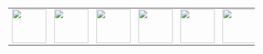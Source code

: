 <table>
  <tr>
    <td><a href="https://archlinux.org"><img src="https://cdn.jsdelivr.net/gh/devicons/devicon@latest/icons/archlinux/archlinux-original.svg" width="70"/></a></td>
    <td><a href="https://kernel.org"><img src="https://cdn.jsdelivr.net/gh/devicons/devicon@latest/icons/linux/linux-original.svg" width="70"/></a></td>
    <td><a href="https://www.gnu.org/software/bash/"><img src="https://cdn.jsdelivr.net/gh/devicons/devicon@latest/icons/bash/bash-original.svg" width="70"/></a></td>
    <td><a href="https://python.org"><img src="https://cdn.jsdelivr.net/gh/devicons/devicon@latest/icons/python/python-original.svg" width="70"/></a></td>
    <td><a href="https://www.jetbrains.com/pycharm/"><img src="https://cdn.jsdelivr.net/gh/devicons/devicon@latest/icons/pycharm/pycharm-original.svg" width="70"/></a></td>
    <td><a href="https://www.java.com"><img src="https://cdn.jsdelivr.net/gh/devicons/devicon@latest/icons/java/java-original.svg" width="70"/></a></td>
    <td><a href="https://www.docker.com"><img src="https://cdn.jsdelivr.net/gh/devicons/devicon@latest/icons/docker/docker-plain.svg" width="70"/></a></td>
    <td><a href="https://streamlit.io"><img src="https://cdn.jsdelivr.net/gh/devicons/devicon@latest/icons/streamlit/streamlit-original.svg" width="70"/></a></td>
    <td><a href="https://pandas.pydata.org"><img src="https://cdn.jsdelivr.net/gh/devicons/devicon@latest/icons/pandas/pandas-original.svg" width="70"/></a></td>
    <td><a href="https://scikit-learn.org"><img src="https://cdn.jsdelivr.net/gh/devicons/devicon@latest/icons/scikitlearn/scikitlearn-original.svg" width="70"/></a></td>
  </tr>
</table>

<!--

##

<p align="center"><img src="https://github.com/AlexBraguta/AlexBraguta/blob/main/languages.png" width="500"></p>

## 

<p align="center">
<img src="https://img.shields.io/badge/Algorand-000000.svg?style=for-the-badge&logo=Algorand&logoColor=white" height="30"> <img src="https://img.shields.io/badge/Amazon%20EC2-000000.svg?style=for-the-badge&logo=Amazon-EC2&logoColor=white" height="30"> <img src="https://img.shields.io/badge/Amazon%20Web%20Services-000000.svg?style=for-the-badge&logo=Amazon-Web-Services&logoColor=white" height="30"> <img src="https://img.shields.io/badge/Anaconda-000000.svg?style=for-the-badge&logo=Anaconda&logoColor=white" height="30"> <img src="https://img.shields.io/badge/Android-000000.svg?style=for-the-badge&logo=Android&logoColor=white" height="30"> <img src="https://img.shields.io/badge/Anthropic-000000.svg?style=for-the-badge&logo=Anthropic&logoColor=white" height="30"> <img src="https://img.shields.io/badge/Apache%20Maven-000000.svg?style=for-the-badge&logo=Apache-Maven&logoColor=white" height="30"> <img src="https://img.shields.io/badge/Apple-000000.svg?style=for-the-badge&logo=Apple&logoColor=white" height="30"> <img src="https://img.shields.io/badge/Arch%20Linux-000000.svg?style=for-the-badge&logo=Arch-Linux&logoColor=white" height="30"> <img src="https://img.shields.io/badge/Bitcoin-000000.svg?style=for-the-badge&logo=Bitcoin&logoColor=white" height="30"> <img src="https://img.shields.io/badge/Binance-000000.svg?style=for-the-badge&logo=Binance&logoColor=white" height="30"> <img src="https://img.shields.io/badge/BitTorrent-000000.svg?style=for-the-badge&logo=BitTorrent&logoColor=white" height="30"> <img src="https://img.shields.io/badge/Blockchain.com-000000.svg?style=for-the-badge&logo=blockchaindotcom&logoColor=white" height="30"> <img src="https://img.shields.io/badge/Bluesky-000000.svg?style=for-the-badge&logo=Bluesky&logoColor=white" height="30"> <img src="https://img.shields.io/badge/Bose-000000.svg?style=for-the-badge&logo=Bose&logoColor=white" height="30"> <img src="https://img.shields.io/badge/Cardano-000000.svg?style=for-the-badge&logo=Cardano&logoColor=white" height="30"> <img src="https://img.shields.io/badge/Claude-000000.svg?style=for-the-badge&logo=Claude&logoColor=white" height="30"> <img src="https://img.shields.io/badge/Corsair-000000.svg?style=for-the-badge&logo=Corsair&logoColor=white" height="30"> <img src="https://img.shields.io/badge/Coursera-000000.svg?style=for-the-badge&logo=Coursera&logoColor=white" height="30"> <img src="https://img.shields.io/badge/CSS3-000000.svg?style=for-the-badge&logo=CSS3&logoColor=white" height="30"> <img src="https://img.shields.io/badge/DaVinci%20Resolve-000000.svg?style=for-the-badge&logo=DaVinci-Resolve&logoColor=white" height="30"> <img src="https://img.shields.io/badge/Discord-000000.svg?style=for-the-badge&logo=Discord&logoColor=white" height="30"> <img src="https://img.shields.io/badge/Docker-000000.svg?style=for-the-badge&logo=Docker&logoColor=white" height="30"> <img src="https://img.shields.io/badge/Dolby-000000.svg?style=for-the-badge&logo=Dolby&logoColor=white" height="30"> <img src="https://img.shields.io/badge/Ethereum-000000.svg?style=for-the-badge&logo=Ethereum&logoColor=white" height="30"> <img src="https://img.shields.io/badge/Fedora-000000.svg?style=for-the-badge&logo=Fedora&logoColor=white" height="30"> <img src="https://img.shields.io/badge/Firefox-000000.svg?style=for-the-badge&logo=Firefox&logoColor=white" height="30"> <img src="https://img.shields.io/badge/foobar2000-000000.svg?style=for-the-badge&logo=foobar2000&logoColor=white" height="30"> <img src="https://img.shields.io/badge/Git-000000.svg?style=for-the-badge&logo=Git&logoColor=white" height="30"> <img src="https://img.shields.io/badge/GitHub-000000.svg?style=for-the-badge&logo=GitHub&logoColor=white" height="30"> <img src="https://img.shields.io/badge/GNU%20Bash-000000.svg?style=for-the-badge&logo=GNU-Bash&logoColor=white" height="30"> <img src="https://img.shields.io/badge/Goodreads-000000.svg?style=for-the-badge&logo=Goodreads&logoColor=white" height="30"> <img src="https://img.shields.io/badge/Homebrew-000000.svg?style=for-the-badge&logo=Homebrew&logoColor=white" height="30"> <img src="https://img.shields.io/badge/Hostinger-000000.svg?style=for-the-badge&logo=Hostinger&logoColor=white" height="30"> <img src="https://img.shields.io/badge/HTML5-000000.svg?style=for-the-badge&logo=HTML5&logoColor=white" height="30"> <img src="https://img.shields.io/badge/Hyprland-000000.svg?style=for-the-badge&logo=Hyprland&logoColor=white" height="30"> <img src="https://img.shields.io/badge/IMDb-000000.svg?style=for-the-badge&logo=IMDb&logoColor=white" height="30"> <img src="https://img.shields.io/badge/IntelliJ%20IDEA-000000.svg?style=for-the-badge&logo=IntelliJ-IDEA&logoColor=white" height="30"> <img src="https://img.shields.io/badge/JetBrains-000000.svg?style=for-the-badge&logo=JetBrains&logoColor=white" height="30"> <img src="https://img.shields.io/badge/Jupyter-000000.svg?style=for-the-badge&logo=Jupyter&logoColor=white" height="30"> <img src="https://img.shields.io/badge/LG-000000.svg?style=for-the-badge&logo=LG&logoColor=white" height="30"> <img src="https://img.shields.io/badge/LibreOffice-000000.svg?style=for-the-badge&logo=LibreOffice&logoColor=white" height="30"> <img src="https://img.shields.io/badge/Linux-000000.svg?style=for-the-badge&logo=Linux&logoColor=white" height="30"> <img src="https://img.shields.io/badge/Litecoin-000000.svg?style=for-the-badge&logo=Litecoin&logoColor=white" height="30"> <img src="https://img.shields.io/badge/macOS-000000.svg?style=for-the-badge&logo=macOS&logoColor=white" height="30"> <img src="https://img.shields.io/badge/Markdown-000000.svg?style=for-the-badge&logo=Markdown&logoColor=white" height="30"> <img src="https://img.shields.io/badge/Namecheap-000000.svg?style=for-the-badge&logo=Namecheap&logoColor=white" height="30"> <img src="https://img.shields.io/badge/Neovim-000000.svg?style=for-the-badge&logo=Neovim&logoColor=white" height="30"> <img src="https://img.shields.io/badge/Notion-000000.svg?style=for-the-badge&logo=Notion&logoColor=white" height="30"> <img src="https://img.shields.io/badge/NumPy-000000.svg?style=for-the-badge&logo=NumPy&logoColor=white" height="30"> <img src="https://img.shields.io/badge/Obsidian-000000.svg?style=for-the-badge&logo=Obsidian&logoColor=white" height="30"> <img src="https://img.shields.io/badge/pandas-000000.svg?style=for-the-badge&logo=pandas&logoColor=white" height="30"> <img src="https://img.shields.io/badge/Pine%20Script-000000.svg?style=for-the-badge&logo=Pine-Script&logoColor=white" height="30"> <img src="https://img.shields.io/badge/PlayStation-000000.svg?style=for-the-badge&logo=PlayStation&logoColor=white" height="30"> <img src="https://img.shields.io/badge/PrestaShop-000000.svg?style=for-the-badge&logo=PrestaShop&logoColor=white" height="30"> <img src="https://img.shields.io/badge/PyCharm-000000.svg?style=for-the-badge&logo=PyCharm&logoColor=white" height="30"> <img src="https://img.shields.io/badge/Pytest-000000.svg?style=for-the-badge&logo=Pytest&logoColor=white" height="30"> <img src="https://img.shields.io/badge/Python-000000.svg?style=for-the-badge&logo=Python&logoColor=white" height="30"> <img src="https://img.shields.io/badge/PyTorch-000000.svg?style=for-the-badge&logo=PyTorch&logoColor=white" height="30"> <img src="https://img.shields.io/badge/Raycast-000000.svg?style=for-the-badge&logo=Raycast&logoColor=white" height="30"> <img src="https://img.shields.io/badge/Republic%20of%20Gamers-000000.svg?style=for-the-badge&logo=Republic-of-Gamers&logoColor=white" height="30"> <img src="https://img.shields.io/badge/Revolut-000000.svg?style=for-the-badge&logo=Revolut&logoColor=white" height="30"> <img src="https://img.shields.io/badge/Samsung-000000.svg?style=for-the-badge&logo=Samsung&logoColor=white" height="30"> <img src="https://img.shields.io/badge/scikitlearn-000000.svg?style=for-the-badge&logo=scikit-learn&logoColor=white" height="30"> <img src="https://img.shields.io/badge/Selenium-000000.svg?style=for-the-badge&logo=Selenium&logoColor=white" height="30"> <img src="https://img.shields.io/badge/Signal-000000.svg?style=for-the-badge&logo=Signal&logoColor=white" height="30"> <img src="https://img.shields.io/badge/Solana-000000.svg?style=for-the-badge&logo=Solana&logoColor=white" height="30"> <img src="https://img.shields.io/badge/Steam-000000.svg?style=for-the-badge&logo=Steam&logoColor=white" height="30"> <img src="https://img.shields.io/badge/Stellar-000000.svg?style=for-the-badge&logo=Stellar&logoColor=white" height="30"> <img src="https://img.shields.io/badge/Streamlit-000000.svg?style=for-the-badge&logo=Streamlit&logoColor=white" height="30"> <img src="https://img.shields.io/badge/Stremio-000000.svg?style=for-the-badge&logo=Stremio&logoColor=white" height="30"> <img src="https://img.shields.io/badge/Sublime%20Text-000000.svg?style=for-the-badge&logo=Sublime-Text&logoColor=white" height="30"> <img src="https://img.shields.io/badge/Sui-000000.svg?style=for-the-badge&logo=Sui&logoColor=white" height="30"> <img src="https://img.shields.io/badge/Telegram-000000.svg?style=for-the-badge&logo=Telegram&logoColor=white" height="30"> <img src="https://img.shields.io/badge/Tether-000000.svg?style=for-the-badge&logo=Tether&logoColor=white" height="30"> <img src="https://img.shields.io/badge/Todoist-000000.svg?style=for-the-badge&logo=Todoist&logoColor=white" height="30"> <img src="https://img.shields.io/badge/TradingView-000000.svg?style=for-the-badge&logo=TradingView&logoColor=white" height="30"> <img src="https://img.shields.io/badge/Twitch-000000.svg?style=for-the-badge&logo=Twitch&logoColor=white" height="30"> <img src="https://img.shields.io/badge/Ubuntu-000000.svg?style=for-the-badge&logo=Ubuntu&logoColor=white" height="30"> <img src="https://img.shields.io/badge/Udemy-000000.svg?style=for-the-badge&logo=Udemy&logoColor=white" height="30"> <img src="https://img.shields.io/badge/Warp-000000.svg?style=for-the-badge&logo=Warp&logoColor=white" height="30"> <img src="https://img.shields.io/badge/Wayland-000000.svg?style=for-the-badge&logo=Wayland&logoColor=white" height="30"> <img src="https://img.shields.io/badge/Waze-000000.svg?style=for-the-badge&logo=Waze&logoColor=white" height="30"> <img src="https://img.shields.io/badge/Wine-000000.svg?style=for-the-badge&logo=Wine&logoColor=white" height="30"> <img src="https://img.shields.io/badge/Wise-000000.svg?style=for-the-badge&logo=Wise&logoColor=white" height="30"> <img src="https://img.shields.io/badge/Zapier-000000.svg?style=for-the-badge&logo=Zapier&logoColor=white" height="30">
</p>

-->

<!-- 

<p align="center">
<img src="https://img.shields.io/badge/Algorand-000000.svg?style=for-the-badge&logo=Algorand&logoColor=white" height="30"> <img src="https://img.shields.io/badge/Amazon%20EC2-FF9900.svg?style=for-the-badge&logo=Amazon-EC2&logoColor=white" height="30"> <img src="https://img.shields.io/badge/Amazon%20Web%20Services-232F3E.svg?style=for-the-badge&logo=Amazon-Web-Services&logoColor=white" height="30"> <img src="https://img.shields.io/badge/Anaconda-44A833.svg?style=for-the-badge&logo=Anaconda&logoColor=white" height="30"> <img src="https://img.shields.io/badge/Android-3DDC84.svg?style=for-the-badge&logo=Android&logoColor=white" height="30"> <img src="https://img.shields.io/badge/Anthropic-191919.svg?style=for-the-badge&logo=Anthropic&logoColor=white" height="30"> <img src="https://img.shields.io/badge/Apache%20Maven-C71A36.svg?style=for-the-badge&logo=Apache-Maven&logoColor=white" height="30"> <img src="https://img.shields.io/badge/Apple-000000.svg?style=for-the-badge&logo=Apple&logoColor=white" height="30"> <img src="https://img.shields.io/badge/Arch%20Linux-1793D1.svg?style=for-the-badge&logo=Arch-Linux&logoColor=white" height="30"> <img src="https://img.shields.io/badge/Bitcoin-F7931A.svg?style=for-the-badge&logo=Bitcoin&logoColor=white" height="30"> <img src="https://img.shields.io/badge/Binance-F0B90B.svg?style=for-the-badge&logo=Binance&logoColor=black" height="30"> <img src="https://img.shields.io/badge/BitTorrent-050505.svg?style=for-the-badge&logo=BitTorrent&logoColor=white" height="30"> <img src="https://img.shields.io/badge/Blockchain.com-121D33.svg?style=for-the-badge&logo=blockchaindotcom&logoColor=white" height="30"> <img src="https://img.shields.io/badge/Bluesky-0285FF.svg?style=for-the-badge&logo=Bluesky&logoColor=white" height="30"> <img src="https://img.shields.io/badge/Bose-000000.svg?style=for-the-badge&logo=Bose&logoColor=white" height="30"> <img src="https://img.shields.io/badge/Cardano-0133AD.svg?style=for-the-badge&logo=Cardano&logoColor=white" height="30"> <img src="https://img.shields.io/badge/Claude-D97757.svg?style=for-the-badge&logo=Claude&logoColor=white" height="30"> <img src="https://img.shields.io/badge/Corsair-000000.svg?style=for-the-badge&logo=Corsair&logoColor=white" height="30"> <img src="https://img.shields.io/badge/Coursera-0056D2.svg?style=for-the-badge&logo=Coursera&logoColor=white" height="30"> <img src="https://img.shields.io/badge/CSS3-1572B6.svg?style=for-the-badge&logo=CSS3&logoColor=white" height="30"> <img src="https://img.shields.io/badge/DaVinci%20Resolve-233A51.svg?style=for-the-badge&logo=DaVinci-Resolve&logoColor=white" height="30"> <img src="https://img.shields.io/badge/Discord-5865F2.svg?style=for-the-badge&logo=Discord&logoColor=white" height="30"> <img src="https://img.shields.io/badge/Docker-2496ED.svg?style=for-the-badge&logo=Docker&logoColor=white" height="30"> <img src="https://img.shields.io/badge/Dolby-000000.svg?style=for-the-badge&logo=Dolby&logoColor=white" height="30"> <img src="https://img.shields.io/badge/Ethereum-3C3C3D.svg?style=for-the-badge&logo=Ethereum&logoColor=white" height="30"> <img src="https://img.shields.io/badge/Fedora-51A2DA.svg?style=for-the-badge&logo=Fedora&logoColor=white" height="30"> <img src="https://img.shields.io/badge/Firefox-FF7139.svg?style=for-the-badge&logo=Firefox&logoColor=white" height="30"> <img src="https://img.shields.io/badge/foobar2000-000000.svg?style=for-the-badge&logo=foobar2000&logoColor=white" height="30"> <img src="https://img.shields.io/badge/Git-F05032.svg?style=for-the-badge&logo=Git&logoColor=white" height="30"> <img src="https://img.shields.io/badge/GitHub-181717.svg?style=for-the-badge&logo=GitHub&logoColor=white" height="30"> <img src="https://img.shields.io/badge/GNU%20Bash-4EAA25.svg?style=for-the-badge&logo=GNU-Bash&logoColor=white" height="30"> <img src="https://img.shields.io/badge/Goodreads-372213.svg?style=for-the-badge&logo=Goodreads&logoColor=white" height="30"> <img src="https://img.shields.io/badge/Homebrew-FBB040.svg?style=for-the-badge&logo=Homebrew&logoColor=black" height="30"> <img src="https://img.shields.io/badge/Hostinger-673DE6.svg?style=for-the-badge&logo=Hostinger&logoColor=white" height="30"> <img src="https://img.shields.io/badge/HTML5-E34F26.svg?style=for-the-badge&logo=HTML5&logoColor=white" height="30"> <img src="https://img.shields.io/badge/Hyprland-58E1FF.svg?style=for-the-badge&logo=Hyprland&logoColor=black" height="30"> <img src="https://img.shields.io/badge/IMDb-F5C518.svg?style=for-the-badge&logo=IMDb&logoColor=black" height="30"> <img src="https://img.shields.io/badge/IntelliJ%20IDEA-000000.svg?style=for-the-badge&logo=IntelliJ-IDEA&logoColor=white" height="30"> <img src="https://img.shields.io/badge/JetBrains-000000.svg?style=for-the-badge&logo=JetBrains&logoColor=white" height="30"> <img src="https://img.shields.io/badge/Jupyter-F37626.svg?style=for-the-badge&logo=Jupyter&logoColor=white" height="30"> <img src="https://img.shields.io/badge/LG-A50034.svg?style=for-the-badge&logo=LG&logoColor=white" height="30"> <img src="https://img.shields.io/badge/LibreOffice-18A303.svg?style=for-the-badge&logo=LibreOffice&logoColor=white" height="30"> <img src="https://img.shields.io/badge/Linux-FCC624.svg?style=for-the-badge&logo=Linux&logoColor=black" height="30"> <img src="https://img.shields.io/badge/Litecoin-A6A9AA.svg?style=for-the-badge&logo=Litecoin&logoColor=white" height="30"> <img src="https://img.shields.io/badge/macOS-000000.svg?style=for-the-badge&logo=macOS&logoColor=white" height="30"> <img src="https://img.shields.io/badge/Markdown-000000.svg?style=for-the-badge&logo=Markdown&logoColor=white" height="30"> <img src="https://img.shields.io/badge/Namecheap-DE3723.svg?style=for-the-badge&logo=Namecheap&logoColor=white" height="30"> <img src="https://img.shields.io/badge/Neovim-57A143.svg?style=for-the-badge&logo=Neovim&logoColor=white" height="30"> <img src="https://img.shields.io/badge/Notion-000000.svg?style=for-the-badge&logo=Notion&logoColor=white" height="30"> <img src="https://img.shields.io/badge/NumPy-013243.svg?style=for-the-badge&logo=NumPy&logoColor=white" height="30"> <img src="https://img.shields.io/badge/Obsidian-7C3AED.svg?style=for-the-badge&logo=Obsidian&logoColor=white" height="30"> <img src="https://img.shields.io/badge/pandas-150458.svg?style=for-the-badge&logo=pandas&logoColor=white" height="30"> <img src="https://img.shields.io/badge/Pine%20Script-00B453.svg?style=for-the-badge&logo=Pine-Script&logoColor=white" height="30"> <img src="https://img.shields.io/badge/PlayStation-0070D1.svg?style=for-the-badge&logo=PlayStation&logoColor=white" height="30"> <img src="https://img.shields.io/badge/PrestaShop-DF0067.svg?style=for-the-badge&logo=PrestaShop&logoColor=white" height="30"> <img src="https://img.shields.io/badge/PyCharm-000000.svg?style=for-the-badge&logo=PyCharm&logoColor=white" height="30"> <img src="https://img.shields.io/badge/Pytest-0A9EDC.svg?style=for-the-badge&logo=Pytest&logoColor=white" height="30"> <img src="https://img.shields.io/badge/Python-3776AB.svg?style=for-the-badge&logo=Python&logoColor=white" height="30"> <img src="https://img.shields.io/badge/PyTorch-EE4C2C.svg?style=for-the-badge&logo=PyTorch&logoColor=white" height="30"> <img src="https://img.shields.io/badge/Raycast-FF6363.svg?style=for-the-badge&logo=Raycast&logoColor=white" height="30"> <img src="https://img.shields.io/badge/Republic%20of%20Gamers-FF0029.svg?style=for-the-badge&logo=Republic-of-Gamers&logoColor=white" height="30"> <img src="https://img.shields.io/badge/Revolut-191C1F.svg?style=for-the-badge&logo=Revolut&logoColor=white" height="30"> <img src="https://img.shields.io/badge/Samsung-1428A0.svg?style=for-the-badge&logo=Samsung&logoColor=white" height="30"> <img src="https://img.shields.io/badge/scikitlearn-F7931E.svg?style=for-the-badge&logo=scikit-learn&logoColor=white" height="30"> <img src="https://img.shields.io/badge/Selenium-43B02A.svg?style=for-the-badge&logo=Selenium&logoColor=white" height="30"> <img src="https://img.shields.io/badge/Signal-3B45FD.svg?style=for-the-badge&logo=Signal&logoColor=white" height="30"> <img src="https://img.shields.io/badge/Solana-9945FF.svg?style=for-the-badge&logo=Solana&logoColor=white" height="30"> <img src="https://img.shields.io/badge/Steam-000000.svg?style=for-the-badge&logo=Steam&logoColor=white" height="30"> <img src="https://img.shields.io/badge/Stellar-7D00FF.svg?style=for-the-badge&logo=Stellar&logoColor=white" height="30"> <img src="https://img.shields.io/badge/Streamlit-FF4B4B.svg?style=for-the-badge&logo=Streamlit&logoColor=white" height="30"> <img src="https://img.shields.io/badge/Stremio-685CEE.svg?style=for-the-badge&logo=Stremio&logoColor=white" height="30"> <img src="https://img.shields.io/badge/Sublime%20Text-FF9800.svg?style=for-the-badge&logo=Sublime-Text&logoColor=white" height="30"> <img src="https://img.shields.io/badge/Sui-4DA2FF.svg?style=for-the-badge&logo=Sui&logoColor=white" height="30"> <img src="https://img.shields.io/badge/Telegram-26A5E4.svg?style=for-the-badge&logo=Telegram&logoColor=white" height="30"> <img src="https://img.shields.io/badge/Tether-50AF95.svg?style=for-the-badge&logo=Tether&logoColor=white" height="30"> <img src="https://img.shields.io/badge/Todoist-E44332.svg?style=for-the-badge&logo=Todoist&logoColor=white" height="30"> <img src="https://img.shields.io/badge/TradingView-131622.svg?style=for-the-badge&logo=TradingView&logoColor=white" height="30"> <img src="https://img.shields.io/badge/Twitch-9146FF.svg?style=for-the-badge&logo=Twitch&logoColor=white" height="30"> <img src="https://img.shields.io/badge/Ubuntu-E95420.svg?style=for-the-badge&logo=Ubuntu&logoColor=white" height="30"> <img src="https://img.shields.io/badge/Udemy-A435F0.svg?style=for-the-badge&logo=Udemy&logoColor=white" height="30"> <img src="https://img.shields.io/badge/Warp-01A4FF.svg?style=for-the-badge&logo=Warp&logoColor=white" height="30"> <img src="https://img.shields.io/badge/Wayland-FFBC00.svg?style=for-the-badge&logo=Wayland&logoColor=black" height="30"> <img src="https://img.shields.io/badge/Waze-33CCFF.svg?style=for-the-badge&logo=Waze&logoColor=white" height="30"> <img src="https://img.shields.io/badge/Wine-800000.svg?style=for-the-badge&logo=Wine&logoColor=white" height="30"> <img src="https://img.shields.io/badge/Wise-9FE870.svg?style=for-the-badge&logo=Wise&logoColor=black" height="30"> <img src="https://img.shields.io/badge/Zapier-FF4F00.svg?style=for-the-badge&logo=Zapier&logoColor=white" height="30">
</p>

-->

<!--
**AlexBraguta/AlexBraguta** is a ✨ _special_ ✨ repository because its `README.md` (this file) appears on your GitHub profile.

Here are some ideas to get you started:

- 🔭 I’m currently working on ...
- 🌱 I’m currently learning ...
- 👯 I’m looking to collaborate on ...
- 🤔 I’m looking for help with ...
- 💬 Ask me about ...
- 📫 How to reach me: ...
- 😄 Pronouns: ...
- ⚡ Fun fact: ...
-->
